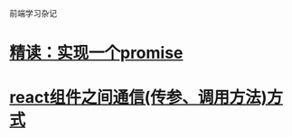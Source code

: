 前端学习杂记
# [精读：实现一个promise](https://github.com/wenjinhua/my-blog/issues/1)
# [react组件之间通信(传参、调用方法)方式](https://github.com/wenjinhua/my-blog/issues/2)

